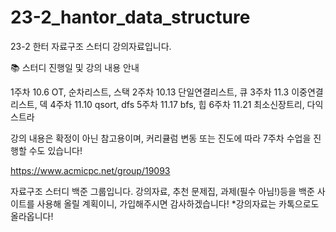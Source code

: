 # 23-2_hantor_data_structure

23-2 한터 자료구조 스터디 강의자료입니다.

📚 스터디 진행일 및 강의 내용 안내

1주차 10.6
    OT, 순차리스트, 스택
2주차 10.13
    단일연결리스트, 큐
3주차 11.3
    이중연결리스트, 덱
4주차 11.10
    qsort, dfs
5주차 11.17
    bfs, 힙
6주차 11.21
    최소신장트리, 다익스트라

강의 내용은 확정이 아닌 참고용이며, 커리큘럼 변동 또는 진도에 따라 7주차 수업을 진행할 수도 있습니다!

https://www.acmicpc.net/group/19093

자료구조 스터디 백준 그룹입니다.
강의자료, 추천 문제집, 과제(필수 아님!)등을 백준 사이트를 사용해 올릴 계획이니, 가입해주시면 감사하겠습니다!
*강의자료는 카톡으로도 올라옵니다!

